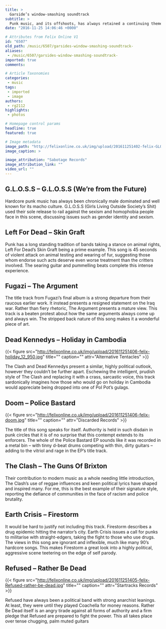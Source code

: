 ```yaml
---
title: >
  Garside’s window-smashing soundtrack
subtitle: >
  Punk music, and its offshoots, has always retained a continuing theme of protest against society’s wrongs. Here are some of my favourites.
date: "2016-11-25 14:06:46 +0000"

# Attributes from Felix Online V1
id: "6507"
old_path: /music/6507/garsides-window-smashing-soundtrack-
aliases:
 - /music/6507/garsides-window-smashing-soundtrack-
imported: true
comments:

# Article Taxonomies
categories:
 - music
tags:
 - imported
 - image
authors:
 - rg2112
highlights:
 - photos

# Homepage control params
headline: true
featured: true

# Image metadata
image_path: "http://felixonline.co.uk/img/upload/201611251402-felix-GLOSS.jpg"
image_caption: >

image_attribution: "Sabotage Records"
image_attribution_link: ""
video_url: ""
---
```


## G.L.O.S.S – G.L.O.S.S (We’re from the Future)
Hardcore punk music has always been chronically male dominated and well known for its macho culture. G.L.O.S.S (Girls Living Outside Society’s Shit) used their sole release to rail against the sexism and homophobia people face in this scene, discussing issues such as gender identity and sexism.
## Left For Dead – Skin Graft
Punk has a long standing tradition of bands taking a stance on animal rights, Left For Dead’s Skin Graft being a prime example. This song is 45 seconds of violent attack on animal testing and wearing of fur, suggesting those whom endorse such acts deserve even worse treatment than the critters involved. The searing guitar and pummelling beats complete this intense experience.
## Fugazi – The Argument
The title track from Fugazi’s final album is a strong departure from their raucous earlier work. It instead presents a resigned statement on the Iraq war. Rather than fiery rhetoric, The Argument presents a mature view. This track is a beaten protest about how the same arguments always come up and always win. The stripped back nature of this song makes it a wonderful piece of art.
## Dead Kennedys – Holiday in Cambodia

{{< figure src="http://felixonline.co.uk/img/upload/201611251406-felix-holiday_12_950.jpg" title="" caption="" attr="Alternative Tentacles" >}}

The Clash and Dead Kennedys present a similar, highly political outlook, however they couldn’t be further apart. Eschewing the intelligent, prudish style of The Clash and replacing it with a crass, sarcastic voice, this track sardonically imagines how those who would go on holiday in Cambodia would appreciate being dropped into one of Pol Pot’s gulags.
## Doom – Police Bastard

{{< figure src="http://felixonline.co.uk/img/upload/201611251406-felix-doom.jpg" title="" caption="" attr="Discarded Records" >}}

The title of this song speaks for itself. Authority is held in such disdain in punk circles that it is of no surprise that this contempt extends to its enforcers. The whole of the Police Bastard EP sounds like it was recorded in a metal bin – with tinny d-beat drums competing with thin, dirty guitars – adding to the vitriol and rage in the EP’s title track.
## The Clash – The Guns Of Brixton
Their contribution to modern music as a whole needing little introduction, The Clash’s use of reggae influences and keen political lyrics have shaped and inspired many. For me, this is the best example of their signature style, reporting the defiance of communities in the face of racism and police brutality.
## Earth Crisis – Firestorm
It would be hard to justify not including this track. Firestorm describes a drug epidemic hitting the narrator’s city. Earth Crisis issues a call for punks to militarise with straight-edgers, taking the fight to those who use drugs. The views in this song are ignorant and inflexible, much like many 90’s hardcore songs. This makes Firestorm a great look into a highly political, aggressive scene teetering on the edge of self parody.
## Refused – Rather Be Dead

{{< figure src="http://felixonline.co.uk/img/upload/201611251405-felix-Refused-rather-be-dead.jpg" title="" caption="" attr="Startracks Records" >}}

Refused have always been a political band with strong anarchist leanings. At least, they were until they played Coachella for money reasons. Rather Be Dead itself is an angry tirade against all forms of authority and a firm pledge that Refused are prepared to fight the power. This all takes place over tense chugging, palm muted guitars
